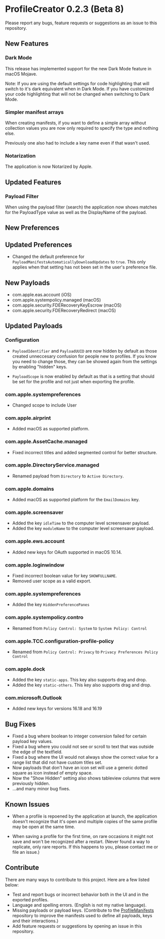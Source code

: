 # ProfileCreator 0.2.3 (Beta 8)

Please report any bugs, feature requests or suggestions as an issue to this repository.

## New Features

### Dark Mode

This release has implemented support for the new Dark Mode feature in macOS Mojave.

Note:
    If you are using the default settings for code highlighting that will switch to it's dark equivalent when in Dark Mode.
    If you have customized your code highlighting that will not be changed when switching to Dark Mode.

### Simpler manifest arrays

When creating manifests, if you want to define a simple array without collection values you are now only required to specify the type and nothing else.

Previously one also had to include a key name even if that wasn't used.

### Notarization

The application is now Notarized by Apple.

## Updated Features

### Payload Filter

When using the payload filter (search) the application now shows matches for the PayloadType value as well as the DisplayName of the payload.


## New Preferences


## Updated Preferences

* Changed the default preference for `PayloadManifestsAutomaticallyDownloadUpdates` to `true`.
 This only applies when that setting has not been set in the user's preference file.

## New Payloads

* com.apple.eas.account (iOS)
* com.apple.systempolicy.managed (macOS)
* com.apple.security.FDERecoveryKeyEscrow (macOS)
* com.apple.security.FDERecoveryRedirect (macOS)

## Updated Payloads

### Configuration

*  `PayloadIdentifier` and `PayloadUUID` are now hidden by default as those created unneccesary confusion for people new to profiles. 
 If you know you need to change those, they can be showed again from the settings by enabling "hidden" keys.

* `PayloadScope` is now enabled by default as that is a setting that should be set for the profile and not just when exporting the profile.

### com.apple.systempreferences

* Changed scope to include User

### com.apple.airprint

* Added macOS as supported platform.

### com.apple.AssetCache.managed

* Fixed incorrect titles and added segmented control for better structure.

### com.apple.DirectoryService.managed

* Renamed payload from `Directory` to `Active Directory`.

### com.apple.domains

* Added macOS as supported platform for the `EmailDomains` key.

### com.apple.screensaver

* Added the key `idleTime` to the computer level screensaver payload.
* Added the key `moduleName` to the computer level screensaver payload.

### com.apple.ews.account

* Added new keys for OAuth supported in macOS 10.14.

### com.apple.loginwindow

* Fixed incorrect boolean value for key `SHOWFULLNAME`.
* Removed user scope as a valid export.

### com.apple.systempreferences

* Added the key `HiddenPreferencePanes`

### com.apple.systempolicy.contro

* Renamed from `Policy Control: System` to `System Policy: Control`

### com.apple.TCC.configuration-profile-policy

* Renamed from `Policy Control: Privacy` to `Privacy Preferences Policy Control`

### com.apple.dock

* Added the key `static-apps`. This key also supports drag and drop.
* Added the key `static-others`. This key also supports drag and drop.

### com.microsoft.Outlook

* Added new keys for versions 16.18 and 16.19

## Bug Fixes

* Fixed a bug where boolean to integer conversion failed for certain payload key values.
* Fixed a bug where you could not see or scroll to text that was outside the edge of the textfield.
* Fixed a bug where the UI would not always show the correct value for a range list that did not have custom titles set.
* Now payloads that don't have an icon set will use a generic dotted square as icon instead of empty space.
* Now the "Show Hidden" setting also shows tableview columns that were previously hidden.
* ...and many minor bug fixes. 

## Known Issues

* When a profile is repoened by the application at launch, the application doesn't recognize that it's open and multiple copies of the same profile may be open at the same time.

* When saving a profile for the first time, on rare occasions it might not save and won't be recognized after a restart.
(Never found a way to replicate, only rare reports. If this happens to you, please contact me or file an issue.)

## Contribute

There are many ways to contribute to this project. Here are a few listed below:

* Test and report bugs or incorrect behavior both in the UI and in the exported profiles.
* Language and spelling errors. (English is not my native language).
* Missing payloads or payload keys. (Contribute to the [ProfileManifests](https://github.com/erikberglund/ProfileManifests) repository to improve the manifests used to define all payloads, keys and their interactions.)
* Add feature requests or suggestions by opening an issue in this repository.
